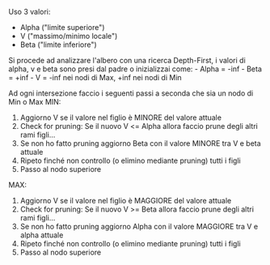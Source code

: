 
Uso 3 valori:
- Alpha ("limite superiore")
- V ("massimo/minimo locale")
- Beta ("limite inferiore")

Si procede ad analizzare l'albero con una ricerca Depth-First, i valori di alpha, v e beta sono presi dal padre o inizializzai come:
	- Alpha = -inf
	- Beta = +inf
	- V = -inf nei nodi di Max, +inf nei nodi di Min

Ad ogni intersezione faccio i seguenti passi a seconda che sia un nodo di Min o Max
MIN:
1) Aggiorno V se il valore nel figlio è MINORE del valore attuale
2) Check for pruning: Se il nuovo V <= Alpha allora faccio prune degli altri rami figli...
3) Se non ho fatto pruning aggiorno Beta con il valore MINORE tra V e beta attuale
4) Ripeto finché non controllo (o elimino mediante pruning) tutti i figli
5) Passo al nodo superiore

MAX:
1) Aggiorno V se il valore nel figlio è MAGGIORE del valore attuale
2) Check for pruning: Se il nuovo V >= Beta allora faccio prune degli altri rami figli...
3) Se non ho fatto pruning aggiorno Alpha con il valore MAGGIORE tra V e alpha attuale
4) Ripeto finché non controllo (o elimino mediante pruning) tutti i figli
5) Passo al nodo superiore